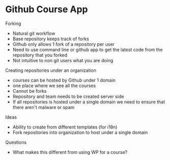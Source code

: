 # Github Course App

Forking

*   Natural git workflow
*   Base repository keeps track of forks
*   Github only allows 1 fork of a repository per user
*   Need to use command line or github app to get the latest code from the repository that you forked
*   Not intuitive to non git users what you are doing

Creating repositories under an organization

*   courses can be hosted by Github under 1 domain
*   one place where we see all the courses
*   Cannot be forks
*   Repository and team needs to be created server side
*   If all repositories is hosted under a single domain we need to ensure that there aren't malware or spam

Ideas

*   Ability to create from different templates (for i18n)
*   Fork repositories into organization to host under a single domain

Questions

*   What makes this different from using WP for a course?